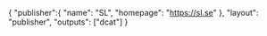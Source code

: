 {
  "publisher":{
    "name": "SL",
    "homepage": "https://sl.se"
  },
  "layout": "publisher",
  "outputs": ["dcat"]
}

